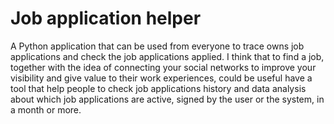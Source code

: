 # Job application helper

A Python application that can be used from everyone to trace owns job applications and check the job applications applied. I think that to find a job, together with the idea of ​​connecting your social networks to improve your visibility and give value to their work experiences, could be useful have a tool that help people to check job applications history and data analysis about which job applications are active, signed by the user or the system, in a month or more. 


